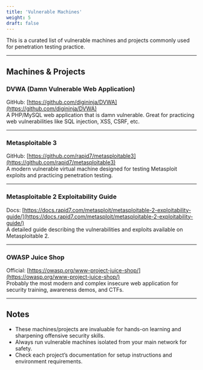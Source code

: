 ```yaml
---
title: 'Vulnerable Machines'
weight: 5
draft: false
---
```

This is a curated list of vulnerable machines and projects commonly used for penetration testing practice.

---

## Machines & Projects

### DVWA (Damn Vulnerable Web Application)  
GitHub: [https://github.com/digininja/DVWA](https://github.com/digininja/DVWA)  
A PHP/MySQL web application that is damn vulnerable. Great for practicing web vulnerabilities like SQL injection, XSS, CSRF, etc.

---

### Metasploitable 3  
GitHub: [https://github.com/rapid7/metasploitable3](https://github.com/rapid7/metasploitable3)  
A modern vulnerable virtual machine designed for testing Metasploit exploits and practicing penetration testing.

---

### Metasploitable 2 Exploitability Guide  
Docs: [https://docs.rapid7.com/metasploit/metasploitable-2-exploitability-guide/](https://docs.rapid7.com/metasploit/metasploitable-2-exploitability-guide/)  
A detailed guide describing the vulnerabilities and exploits available on Metasploitable 2.

---

### OWASP Juice Shop  
Official: [https://owasp.org/www-project-juice-shop/](https://owasp.org/www-project-juice-shop/)  
Probably the most modern and complex insecure web application for security training, awareness demos, and CTFs.

---

## Notes  
- These machines/projects are invaluable for hands-on learning and sharpening offensive security skills.  
- Always run vulnerable machines isolated from your main network for safety.  
- Check each project’s documentation for setup instructions and environment requirements.

